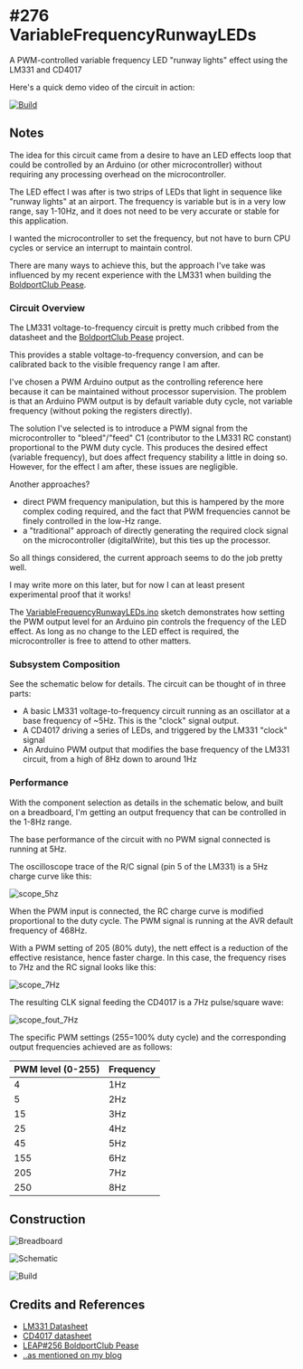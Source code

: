 # #276 VariableFrequencyRunwayLEDs

A PWM-controlled variable frequency LED "runway lights" effect using the LM331 and CD4017

Here's a quick demo video of the circuit in action:

[![Build](./assets/VariableFrequencyRunwayLEDs_build.jpg?raw=true)](https://www.youtube.com/watch?v=qnxnlBLyGxo)

## Notes

The idea for this circuit came from a desire to have an LED effects loop that could be
controlled by an Arduino (or other microcontroller) without requiring any processing
overhead on the microcontroller.

The LED effect I was after is two strips of LEDs that light in sequence like "runway lights" at an airport.
The frequency is variable but is in a very low range, say 1-10Hz,
and it does not need to be very accurate or stable for this application.

I wanted the microcontroller to set the frequency, but not have to burn CPU cycles or service an interrupt
to maintain control.

There are many ways to achieve this, but the approach I've take was influenced by my recent
experience with the LM331 when building the [BoldportClub Pease](../../BoldportClub/Pease).

### Circuit Overview

The LM331 voltage-to-frequency circuit is pretty much cribbed from the datasheet and the [BoldportClub Pease](../../BoldportClub/Pease) project.

This provides a stable voltage-to-frequency conversion, and can be calibrated back to the visible frequency range I am after.

I've chosen a PWM Arduino output as the controlling reference here because it can be maintained without processor supervision.
The problem is that an Arduino PWM output is by default variable duty cycle, not variable frequency (without poking the registers directly).

The solution I've selected is to introduce a PWM signal from the microcontroller to "bleed"/"feed" C1 (contributor to the LM331 RC constant) proportional to the PWM duty cycle. This produces the desired effect (variable frequency), but does affect frequency stability a little in doing so. However, for the effect I am after, these issues are negligible.

Another approaches?

* direct PWM frequency manipulation, but this is hampered by the more complex coding required, and the fact that PWM frequencies cannot be finely controlled in the low-Hz range.
* a "traditional" approach of directly generating the required clock signal on the microcontroller (digitalWrite), but this ties up the processor.

So all things considered, the current approach seems to do the job pretty well.

I may write more on this later, but for now I can at least present experimental proof that it works!

The [VariableFrequencyRunwayLEDs.ino](./VariableFrequencyRunwayLEDs.ino) sketch demonstrates how setting the PWM output level for an Arduino pin
controls the frequency of the LED effect. As long as no change to the LED effect is required, the microcontroller is free to attend to other matters.

### Subsystem Composition

See the schematic below for details. The circuit can be thought of in three parts:

* A basic LM331 voltage-to-frequency circuit running as an oscillator at a base frequency of ~5Hz. This is the "clock" signal output.
* A CD4017 driving a series of LEDs, and triggered by the LM331 "clock" signal
* An Arduino PWM output that modifies the base frequency of the LM331 circuit, from a high of 8Hz down to around 1Hz


### Performance

With the component selection as details in the schematic below, and built on a breadboard, I'm getting an output frequency that can be controlled in the 1-8Hz range.

The base performance of the circuit with no PWM signal connected is running at 5Hz.

The oscilloscope trace of the R/C signal (pin 5 of the LM331) is a 5Hz charge curve like this:

![scope_5hz](./assets/scope_5hz.gif?raw=true)

When the PWM input is connected, the RC charge curve is modified proportional to the duty cycle.
The PWM signal is running at the AVR default frequency of 468Hz.

With a PWM setting of 205 (80% duty), the nett effect is a reduction of the effective resistance, hence faster charge.
In this case, the frequency rises to 7Hz and the RC signal looks like this:

![scope_7Hz](./assets/scope_7Hz.gif?raw=true)

The resulting CLK signal feeding the CD4017 is a 7Hz pulse/square wave:

![scope_fout_7Hz](./assets/scope_fout_7Hz.gif?raw=true)

The specific PWM settings (255=100% duty cycle) and the corresponding output frequencies achieved are as follows:

| PWM level (0-255) | Frequency |
|-------------------|-----------|
| 4                 | 1Hz       |
| 5                 | 2Hz       |
| 15                | 3Hz       |
| 25                | 4Hz       |
| 45                | 5Hz       |
| 155               | 6Hz       |
| 205               | 7Hz       |
| 250               | 8Hz       |


## Construction

![Breadboard](./assets/VariableFrequencyRunwayLEDs_bb.jpg?raw=true)

![Schematic](./assets/VariableFrequencyRunwayLEDs_schematic.jpg?raw=true)

![Build](./assets/VariableFrequencyRunwayLEDs_build.jpg?raw=true)

## Credits and References
* [LM331 Datasheet](http://www.ti.com/lit/ds/symlink/lm331.pdf)
* [CD4017 datasheet](https://www.futurlec.com/4000Series/CD4017SMD.shtml)
* [LEAP#256 BoldportClub Pease](../../BoldportClub/Pease)
* [..as mentioned on my blog](https://blog.tardate.com/2017/04/leap276-variable-frequency-runway-leds.html)

